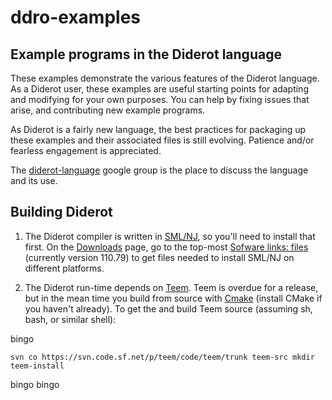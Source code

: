 # ddro-examples

## Example programs in the Diderot language

These examples demonstrate the various features of the Diderot language.
As a Diderot user, these examples are useful starting points for adapting and modifying for your
own purposes. You can help by fixing issues that arise, and contributing new example programs.

As Diderot is a fairly new language, the best practices for packaging up these examples and their
associated files is still evolving.  Patience and/or fearless engagement is appreciated.

The [diderot-language](https://goo.gl/kXpxhV) google group is the place to
discuss the language and its use.

## Building Diderot

1. The Diderot compiler is written in [SML/NJ](http://smlnj.org), so you'll
need to install that first.  On the [Downloads](http://smlnj.org/dist/working/index.html)
page, go to the top-most [Sofware links: files](http://smlnj.org/dist/working/110.79/index.html)
 (currently version 110.79) to get files needed to install SML/NJ on different platforms.

2. The Diderot run-time depends on [Teem](http://teem.sourceforge.net).
Teem is overdue for a release, but in the mean time you build from source
with [Cmake](https://cmake.org) (install CMake if you haven't already).  To get
the and build Teem source (assuming sh, bash, or similar shell):

bingo

	svn co https://svn.code.sf.net/p/teem/code/teem/trunk teem-src mkdir
	teem-install

bingo bingo
